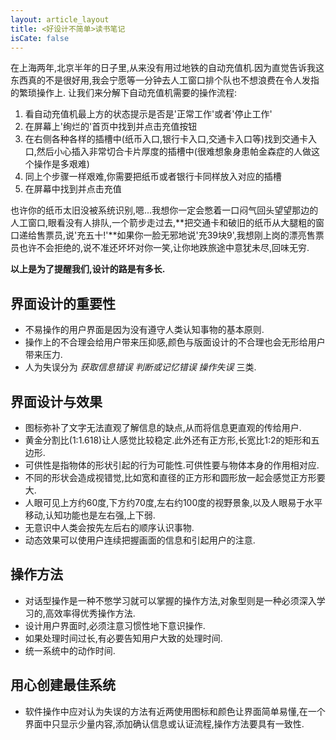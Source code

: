 ```yaml
---
layout: article_layout
title: <好设计不简单>读书笔记
isCate: false
---
```

在上海两年,北京半年的日子里,从来没有用过地铁的自动充值机.因为直觉告诉我这东西真的不是很好用,我会宁愿等一分钟去人工窗口排个队也不想浪费在令人发指的繁琐操作上.
让我们来分解下自动充值机需要的操作流程:

1. 看自动充值机最上方的状态提示是否是'正常工作'或者'停止工作'
2. 在屏幕上'绚烂的'首页中找到并点击充值按钮
3. 在右侧各种各样的插槽中(纸币入口,银行卡入口,交通卡入口等)找到交通卡入口,然后小心插入非常切合卡片厚度的插槽中(很难想象身患帕金森症的人做这个操作是多艰难)
4. 同上个步骤一样艰难,你需要把纸币或者银行卡同样放入对应的插槽
5. 在屏幕中找到并点击充值

也许你的纸币太旧没被系统识别,嗯...我想你一定会憋着一口闷气回头望望那边的人工窗口,眼看没有人排队,一个箭步走过去,**把交通卡和破旧的纸币从大腿粗的窗口递给售票员,说'充五十!'**如果你一脸无邪地说'充39块9',我想刚上岗的漂亮售票员也许不会拒绝的,说不准还坏坏对你一笑,让你地跌旅途中意犹未尽,回味无穷.

<!--more-->

**以上是为了提醒我们,设计的路是有多长.**

## 界面设计的重要性

* 不易操作的用户界面是因为没有遵守人类认知事物的基本原则.
* 操作上的不合理会给用户带来压抑感,颜色与版面设计的不合理也会无形给用户带来压力.
* 人为失误分为 *获取信息错误* *判断或记忆错误* *操作失误* 三类.

## 界面设计与效果

* 图标弥补了文字无法直观了解信息的缺点,从而将信息更直观的传给用户.
* 黄金分割比(1:1.618)让人感觉比较稳定.此外还有正方形,长宽比1:2的矩形和五边形.
* 可供性是指物体的形状引起的行为可能性.可供性要与物体本身的作用相对应.
* 不同的形状会造成视错觉,比如宽和直径的正方形和圆形放一起会感觉正方形要大.
* 人眼可见上方约60度,下方约70度,左右约100度的视野景象,以及人眼易于水平移动,认知功能也是左右强,上下弱.
* 无意识中人类会按先左后右的顺序认识事物.
* 动态效果可以使用户连续把握画面的信息和引起用户的注意.


## 操作方法

* 对话型操作是一种不憋学习就可以掌握的操作方法,对象型则是一种必须深入学习的,高效率得优秀操作方法.
* 设计用户界面时,必须注意习惯性地下意识操作.
* 如果处理时间过长,有必要告知用户大致的处理时间.
* 统一系统中的动作时间.

## 用心创建最佳系统

* 软件操作中应对认为失误的方法有近两使用图标和颜色让界面简单易懂,在一个界面中只显示少量内容,添加确认信息或认证流程,操作方法要具有一致性.